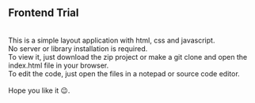 <h2>Frontend Trial</h2>
<br>This is a simple layout application with html, css and javascript.
<br>No server or library installation is required.
<br>To view it, just download the zip project or make a git clone and open the index.html file in your browser.
<br>To edit the code, just open the files in a notepad or source code editor.
<br><br>Hope you like it 😉.
